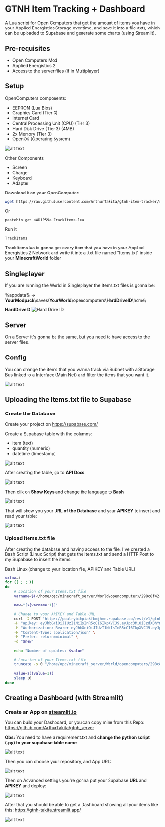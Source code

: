 # GTNH Item Tracking + Dashboard
A Lua script for Open Computers that get the amount of items you have in your Applied Energistics Storage over time, and save it into a file (txt), which can be uploaded to Supabase and generate some charts (using Streamlit).

## Pre-requisites

- Open Computers Mod
- Applied Energistics 2
- Access to the server files (if in Multiplayer)

## Setup

OpenComputers components:
- EEPROM (Lua Bios)
- Graphics Card (Tier 3)
- Internet Card
- Central Processing Unit (CPU) (Tier 3)
- Hard Disk Drive (Tier 3) (4MB)
- 2x Memory (Tier 3)
- OpenOS (Operating System)

![alt text](media/computer.png)

Other Components
- Screen
- Charger
- Keyboard
- Adapter


Download it on your OpenComputer:
```bash
wget https://raw.githubusercontent.com/ArthurTakita/gtnh-item-tracker/refs/heads/main/TrackItems.lua && TrackItems
```
Or 
```bash
pastebin get aWD1P59a TrackItems.lua
```


Run it
```bash
TrackItems
```

TrackItems.lua is gonna get every item that you have in your Applied Energistics 2 Network and write it into a .txt file named "Items.txt" inside your **MinecraftWorld** folder

## Singleplayer
If you are running the World in Singleplayer the Items.txt files is gonna be:

%appdata% -> **YourModpack**\saves\\**YourWorld**\opencomputers\\**HardDriveID**\home\

**HardDriveID**
![Hard Drive ID](media/computer_driveid.png)

## Server
On a Server it's gonna be the same, but you need to have access to the server files.

## Config
You can change the items that you wanna track via Subnet with a Storage Bus linked to a Interface (Main Net) and filter the items that you want it.

![alt text](media/computer_net.png)


## Uploading the Items.txt file to Supabase

### Create the Database
Create your project on https://supabase.com/

Create a Supabase table with the columns:
- item (text)
- quantity (numeric)
- datetime (timestamp)

![alt text](media/supabase_table.png)


After creating the table, go to **API Docs**

![alt text](media/supabase_apidocs.png)


Then clik on **Show Keys** and change the language to **Bash**

![alt text](media/supabase_bash.png)


That will show you your **URL of the Database** and your **APIKEY** to insert and read your table:

![alt text](media/supabase_keys.png)


### Upload Items.txt file
After creating the database and having access to the file, I've created a Bash Script (Linux Script) that gets the Items.txt and send a HTTP Post to my Supabase to insert the items:

Bash Linux (change to your location file, APIKEY and Table URL)
```bash
value=1
for (( ; ; ))
do
    # Location of your Items.txt file
	varname=$(</home/opc/minecraft_server/World/opencomputers/298c8f42-5061-41d3-a6f9-5c42666a3047/home/Items.txt)

	new="[${varname:1}]"
	
    # Change to your APIKEY and Table URL
	curl -X POST 'https://poalrybihpiakfbmjhmn.supabase.co/rest/v1/gtnh-items' \
	-H "apikey: eyJhbGciOiJIUzI1NiIsInR5cCI6IkpXVCJ9.eyJpc3MiOiJzdXBhYmFzZSIsInJlZiI6InBvYWxyeWJpaHBpYWtmYm1qaG1uIiwicm9sZSI6ImFub24iLCJpYXQiOjE3NDAwMTU5MDEsImV4cCI6MjA1NTU5MTkwMX0.5eS8avEC6WMuFb1obzeJr_HUKflKRi8hq91vG82iLuc" \
	-H "Authorization: Bearer eyJhbGciOiJIUzI1NiIsInR5cCI6IkpXVCJ9.eyJpc3MiOiJzdXBhYmFzZSIsInJlZiI6InBvYWxyeWJpaHBpYWtmYm1qaG1uIiwicm9sZSI6ImFub24iLCJpYXQiOjE3NDAwMTU5MDEsImV4cCI6MjA1NTU5MTkwMX0.5eS8avEC6WMuFb1obzeJr_HUKflKRi8hq91vG82iLuc" \
	-H "Content-Type: application/json" \
	-H "Prefer: return=minimal" \
	-d "$new"
	
	echo "Number of updates: $value"
	
    # Location of your Items.txt file
	truncate -s 0 "/home/opc/minecraft_server/World/opencomputers/298c8f42-5061-41d3-a6f9-5c42666a3047/home/Items.txt"
	
	value=$((value+1))
	sleep 10
done
```

## Creating a Dashboard (with Streamlit)

### Create an App on [streamlit.io ](https://streamlit.io/)

You can build your Dashboard, or you can copy mine from this Repo: https://github.com/ArthurTakita/gtnh_server

**Obs:** You need to have a requirement.txt and **change the python script (.py) to your supabase table name**

![alt text](media/streamlit_github.png)


Then you can choose your repository, and App URL:

![alt text](media/streamlit_repo.png)


Then on Advanced settings you're gonna put your Supabase **URL** and **APIKEY** and deploy:

![alt text](media/streamlit_settings.png)


After that you should be able to get a Dashboard showing all your items like this: https://gtnh-takita.streamlit.app/

![alt text](media/streamlit_dash.png)


